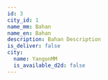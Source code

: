 ```yaml
---
id: 3
city_id: 1
name_mm: Bahan
name_en: Bahan
description: Bahan Description
is_deliver: false
city:
  name: YangonMM
  is_available_d2d: false
---
```

